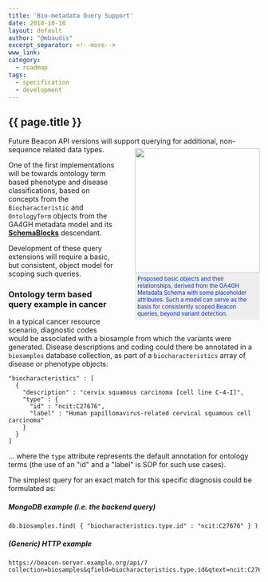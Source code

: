 ```yaml
---
title: 'Bio-metadata Query Support'
date: 2018-10-18
layout: default
author: "@mbaudis"
excerpt_separator: <!--more-->
www_link:
category:
  - roadmap
tags:
  - specification
  - development
---
```


## {{ page.title }}

Future Beacon API versions will support querying for additional, non-sequence related data types.

<!--more-->

<figure style="display: block; float: right; width: 250px; margin-right: 0px; margin-top: -25px;">
  <img src="https://schemablocks.org/assets/img/ga4gh-core-object-model.png" style="width: 250px; margin-right: -40px " />
  <figcaption style="font-size: 0.8em; color: #03c; background-color: #eee; padding: 5px;">
Proposed basic objects and their relationships, derived from the GA4GH Metadata Schema with some placeholder attributes. Such a model can serve as the basis for consistently scoped Beacon queries, beyond variant detection.
  </figcaption>
</figure>

One of the first implementations will be towards ontology term based phenotype and disease classifications, based on concepts from the `Biocharacteristic` and `OntologyTerm` objects from the GA4GH metadata model and its [__SchemaBlocks__](http://schemablocks.org/) descendant.

Development of these query extensions will require a basic, but consistent, object model for scoping such queries.

### Ontology term based query example in cancer

In a typical cancer resource scenario, diagnostic codes would be associated with a biosample from which the variants were generated. Disease descriptions and coding could there be annotated in a `biosamples` database collection, as part of a `biocharacteristics` array of disease or phenotype objects:

```
"biocharacteristics" : [
  {
    "description" : "cervix squamous carcinoma [cell line C-4-I]",
    "type" : {
      "id" : "ncit:C27676",
      "label" : "Human papillomavirus-related cervical squamous cell carcinoma"
    }
  }
]
```
... where the `type` attribute represents the default annotation for ontology terms (the use of an "id" and a "label" is SOP for such use cases).

The simplest query for an exact match for this specific diagnosis could be formulated as:

##### MongoDB example (i.e. the backend query)
```
db.biosamples.find( { "biocharacteristics.type.id" : "ncit:C27676" } )
```
##### (Generic) HTTP example
```
https://beacon-server.example.org/api/?collection=biosamples&qfield=biocharacteristics.type.id&qtext=ncit:C27676
```
